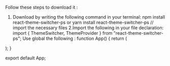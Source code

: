 Follow these steps to download it :
1. Download by writing the following command in your terminal:
npm install react-theme-switcher-ps or yarn install react-theme-switcher-ps 
// import the necessary files 
2.Import the following in your file declaration:
 import { ThemeSwitcher, ThemeProvider } from "react-theme-switcher-ps";
Use global  the following :
function App() {
  return (
    <ThemeProvider>
      <div className="App">
        <ThemeSwitcher />
      </div>
    </ThemeProvider>
  );
}

export default App;
